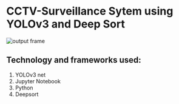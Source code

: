 # CCTV-Surveillance Sytem using YOLOv3 and Deep Sort
![output frame](https://user-images.githubusercontent.com/37272507/112599078-6e4ec900-8e35-11eb-9ae5-4537b2feeb03.jpg "Logo Title Text 1")
## Technology and frameworks used: 
1. YOLOv3 net
1. Jupyter Notebook
1. Python
1. Deepsort 